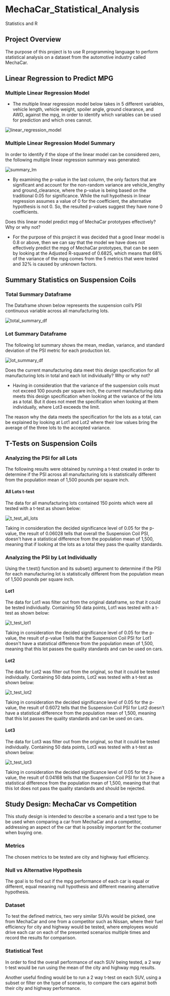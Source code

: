 # MechaCar_Statistical_Analysis
Statistics and R

## Project Overview

The purpose of this project is to use R programming language to perform statistical analysis on a dataset from the automotive industry called MechaCar.


## Linear Regression to Predict MPG


### Multiple Linear Regression Model

- The multiple linear regression model below takes in 5 different variables, vehicle length, vehicle weight, spoiler angle, ground clearance, and AWD, against the mpg, in order to identify which variables can be used for prediction and which ones cannot.

![linear_regression_model](./Images/linear_regression_model.png)


### Multiple Linear Regression Model Summary 

In order to identify if the slope of the linear model can be considered zero, the following multiple linear regression summary was generated:

![summary_lm](./Images/summary_lm.png)

- By examining the p-value in the last column, the only factors that are significant and account for the non-random variance are vehicle_lengthy and ground_clearance, where the p-value is being based on the traditional 0.05 for significance.
While the null hypothesis in linear regression assumes a value of 0 for the coefficient, the alternative hypothesis is not 0. So, the resulted p-values suggest they have none 0 coefficients.

Does this linear model predict mpg of MechaCar prototypes effectively? Why or why not?

- For the purpose of this project it was decided that a good linear model is 0.8 or above, then we can say that the model we have does not effectively predict the mpg of MechaCar prototypes, that can be seen by looking at the Adjusted R-squared of 0.6825, which means that 68% of the variance of the mpg comes from the 5 metrics that were tested and 32% is caused by unknown factors. 


## Summary Statistics on Suspension Coils


### Total Summary Dataframe

The Dataframe shown below represents the suspension coil’s PSI continuous variable across all manufacturing lots.

![total_summary_df](./Images/total_summary_df.png)


### Lot Summary Dataframe

The following lot summary shows the mean, median, variance, and standard deviation of the PSI metric for each production lot.

![lot_summary_df](./Images/lot_summary_df.png)


Does the current manufacturing data meet this design specification for all manufacturing lots in total and each lot individually? Why or why not?

- Having in consideration that the variance of the suspension coils must not exceed 100 pounds per square inch, the current manufacturing data meets this design specification when looking at the variance of the lots as a total. But it does not meet the specification when looking at them individually, where Lot3 exceeds the limit.

The reason why the data meets the specification for the lots as a total, can be explained by looking at Lot1 and Lot2 where their low values bring the average of the three lots to the accepted variance.


## T-Tests on Suspension Coils

### Analyzing the PSI for all Lots

The following results were obtained by running a t-test created in order to determine if the PSI across all manufacturing lots is statistically different from the population mean of 1,500 pounds per square inch.


#### All Lots t-test

The data for all manufacturing lots contained 150 points which were all tested with a t-test as shown below:

![t_test_all_lots](./Images/t_test_all_lots.png)

Taking in consideration the decided significance level of 0.05 for the p-value, the result of 0.06028 tells that overall the Suspension Coil PSI, doesn't have a statistical difference from the population mean of 1,500, meaning that if looking at the lots as a total they pass the quality standards.


### Analyzing the PSI by Lot Individually

Using the t.test() function and its subset() argument to determine if the PSI for each manufacturing lot is statistically different from the population mean of 1,500 pounds per square inch.


#### Lot1

The data for Lot1 was filter out from the original dataframe, so that it could be tested individually. Containing 50 data points, Lot1 was tested with a t-test as shown below:

![t_test_lot1](./Images/t_test_lot1.png)

Taking in consideration the decided significance level of 0.05 for the p-value, the result of p-value 1 tells that the Suspension Coil PSI for Lot1 doesn't have a statistical difference from the population mean of 1,500, meaning that this lot passes the quality standards and can be used on cars.


#### Lot2 

The data for Lot2 was filter out from the original, so that it could be tested individually. Containing 50 data points, Lot2 was tested with a t-test as shown below:

![t_test_lot2](./Images/t_test_lot2.png)

Taking in consideration the decided significance level of 0.05 for the p-value, the result of 0.6072 tells that the Suspension Coil PSI for Lot2 doesn't have a statistical difference from the population mean of 1,500, meaning that this lot passes the quality standards and can be used on cars.

#### Lot3 

The data for Lot3 was filter out from the original, so that it could be tested individually. Containing 50 data points, Lot3 was tested with a t-test as shown below:

![t_test_lot3](./Images/t_test_lot3.png)

Taking in consideration the decided significance level of 0.05 for the p-value, the result of 0.04168 tells that the Suspension Coil PSI for lot 3 have a statistical difference from the population mean of 1,500, meaning that that this lot does not pass the quality standards and should be rejected.


## Study Design: MechaCar vs Competition

This study design is intended to describe a scenario and a test type to be be used when comparing a car from MechaCar and a competitor, addressing an aspect of the car that is possibly important for the costumer when buying one.

### Metrics

The chosen metrics to be tested are city and highway fuel efficiency.

### Null vs Alternative Hypothesis

The goal is to find out if the mpg performance of each car is equal or different, equal meaning null hypothesis and different meaning alternative hypothesis.

### Dataset

To test the defined metrics, two very similar SUVs would be picked, one from MechaCar and one from a competitor such as Nissan, where their fuel efficiency for city and highway would be tested, where employees would drive each car on each of the presented scenarios multiple times and record the results for comparison.

### Statistical Test

In order to find the overall performance of each SUV being tested, a 2 way t-test would be run using the mean of the city and highway mpg results.

Another useful finding would be to run a 2 way t-test on each SUV, using a subset or filter on the type of scenario, to compare the cars against both their city and highway performance.







